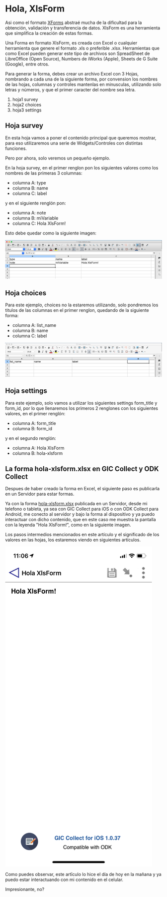 # Hola, XlsForm

Asi como el formato [XForms](holaXForms.md) abstraé mucha de la dificultad para la obtención, validación y transferencia de datos. XlsForm es una herramienta que simplifica la creación de estas formas.

Una Forma en formato XlsForm, es creada con Excel o cualquier herramienta que genere el formato .xls o preferible .xlsx. Herramientas que como Excel pueden generar este tipo de archivos son SpreadSheet de LibreOffice (Open Source), Numbers de iWorks (Apple), Sheets de G Suite (Google), entre otros.

Para generar la forma, debes crear un archivo Excel con 3 Hojas, nombrando a cada una de la siguiente forma, por convension los nombres de las hojas, columnas y controles mantenlas en minusculas, utilizando solo letras y números, y que el primer caracter del nombre sea letra.

1. hoja1 survey
2. hoja2 choices
3. hoja3 settings

## Hoja survey

En esta hoja vamos a poner el contenido principal que queremos mostrar, para eso utilizaremos una serie de Widgets/Controles con distintas funciones.

Pero por ahora, solo veremos un pequeño ejemplo.

En la hoja survey, en el primer renglon pon los siguientes valores como los nombres de las primeras 3 columnas:

- columna A: type
- columna B: name
- columna C: label

y en el siguiente renglón pon:

- columna A: note
- columna B: miVariable
- columna C: Hola XlsForm!

Esto debe quedar como la siguiente imagen:

![survey](imagenes/hola-xlsform-survey.png)

## Hoja choices

Para este ejemplo, choices no la estaremos utilizando, solo pondremos los titulos de las columnas en el primer renglon, quedando de la siguiente forma:

- columna A: list_name
- columna B: name
- columna C: label

![choices](imagenes/hola-xlsform-choices.png)

## Hoja settings

Para este ejemplo, solo vamos a utilizar los siguientes settings form_title y form_id, por lo que llenaremos los primeros 2 renglones con los siguientes valores, en el primer renglón:

- columna A: form_title
- columna B: form_id

y en el segundo renglón:

- columna A: Hola XlsForm
- columna B: hola-xlsform

## La forma hola-xlsform.xlsx en GIC Collect y ODK Collect

Despues de haber creado la forma en Excel, el siguiente paso es publicarla en un Servidor para estar formas.

Ya con la forma [hola-xlsform.xlsx](blankforms/hola-xlsform.xlsx) publicada en un Servidor, desde mi telefono o tableta, ya sea con GIC Collect para iOS o con ODK Collect para Android, me conecto al servidor y bajo la forma al dispositivo y ya puedo interactuar con dicho contenido, que en este caso me muestra la pantalla con la leyenda "Hola XlsForm!", como en la siguiente imagen.

Los pasos intermedios mencionados en este artículo y el significado de los valores en las hojas, los estaremos viendo en siguientes artículos.

![Mi primera forma](imagenes/hola-xlsform-fillblankform.jpg)

Como puedes observar, este artīculo lo hice el día de hoy en la mañana y ya puedo estar interactuando con mi contenido en el celular.

Impresionante, no?
